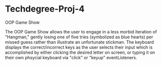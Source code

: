 # Techdegree-Proj-4
 OOP Game Show

The OOP Game Show allows the user to engage in a less morbid iteration of "Hangman," gently losing one of five tries (symbolized as blue hearts) per missed guess rather than illustrate an unfortunate stickman.  The keyboard displays the correct/incorrect keys as the user selects their input which is accomplished by either clicking the desired letter on screen, or typing it on their own phsycial keyboard via "click" or "keyup" eventListeners.  

